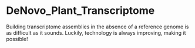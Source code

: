 # DeNovo_Plant_Transcriptome
Building transcriptome assemblies in the absence of a reference genome is as difficult as it sounds. Luckily, technology is always improving, making it possible!


